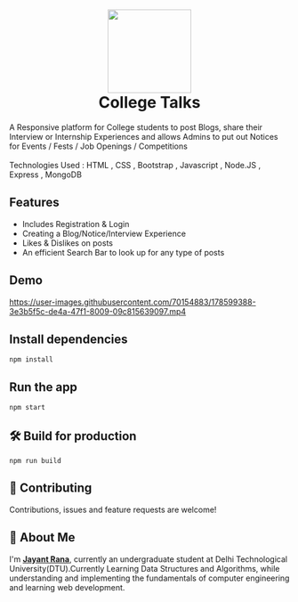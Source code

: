 <h1 align="center">
  <a href="https://github.com/jayantrana2001/CollegeTalks"><img src="https://www.americancampus.com/getmedia/b31fea34-7efa-4b9b-b22d-95f963cd589e/ACC-College-Talk-Logo?width=650&height=650&ext=.jpg" width="150"></a>
  <br>
  College Talks
</h1>

A Responsive platform for College students to post Blogs, share their Interview or Internship Experiences and allows Admins to put out Notices for Events / Fests / Job Openings / Competitions <br />
<br> Technologies Used : HTML , CSS , Bootstrap , Javascript , Node.JS , Express , MongoDB </br>

## Features
* Includes Registration & Login 
* Creating a Blog/Notice/Interview Experience
* Likes & Dislikes on posts
* An efficient Search Bar to look up for any type of posts


## Demo

https://user-images.githubusercontent.com/70154883/178599388-3e3b5f5c-de4a-47f1-8009-09c815639097.mp4

## Install dependencies
`npm install`

## Run the app
`npm start`

## 🛠 Build for production
`npm run build`

## 🤝 Contributing
Contributions, issues and feature requests are welcome!

## 🚀 About Me
I'm **[Jayant Rana](www.linkedin.com/in/jayant-rana-717318197)**, currently an undergraduate student at Delhi Technological University(DTU).Currently Learning Data Structures and Algorithms, while understanding and implementing the fundamentals of computer engineering and learning web development.
